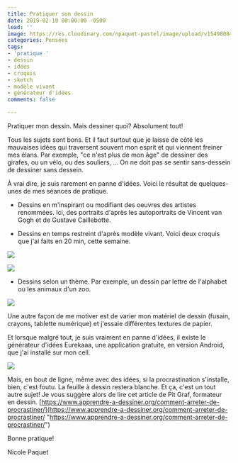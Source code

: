 ```yaml
---
title: Pratiquer son dessin
date: 2019-02-10 00:00:00 -0500
lead: ''
image: https://res.cloudinary.com/npaquet-pastel/image/upload/v1549808463/IMG_3442.jpg
categories: Pensées
tags:
- 'pratique '
- dessin
- idées
- croquis
- sketch
- modèle vivant
- générateur d'idées
comments: false

---
```

Pratiquer mon dessin. Mais dessiner quoi? Absolument tout! 

Tous les sujets sont bons. Et il faut surtout que je laisse de côté les mauvaises idées qui traversent souvent mon esprit et qui viennent freiner mes élans. Par exemple, "ce n'est plus de mon âge" de dessiner des girafes, ou un vélo, ou des souliers, ... On ne doit pas se sentir sans-dessein de dessiner sans dessein.

À vrai dire, je suis rarement en panne d'idées. Voici le résultat de quelques-unes de mes séances de pratique. 

* Dessins en m'inspirant ou modifiant des oeuvres des artistes renommées. Ici, des portraits d'après les autoportraits de Vincent van Gogh et de Gustave Caillebotte.


* Dessins en temps restreint d'après modèle vivant. Voici deux croquis que j'ai faits en 20 min, cette semaine. 

![](https://res.cloudinary.com/npaquet-pastel/image/upload/v1549810195/IMG_3423%20%281%29.jpg)

![](https://res.cloudinary.com/npaquet-pastel/image/upload/v1549809869/IMG_3424.jpg)

* Dessins selon un thème. Par exemple, un dessin par lettre de l'alphabet ou les animaux d'un zoo. 

![](https://res.cloudinary.com/npaquet-pastel/image/upload/v1549809926/IMG_2128.jpg)

Une autre façon de me motiver est de varier mon matériel de dessin (fusain, crayons, tablette numérique) et j'essaie différentes textures de papier.

Et lorsque malgré tout, je suis vraiment en panne d'idées, il existe le générateur d'idées Eurekaaa, une application gratuite, en version Android, que j'ai installé sur mon cell. 

![](https://res.cloudinary.com/npaquet-pastel/image/upload/v1549810350/Unknown%20%283%29.jpg)

Mais, en bout de ligne, même avec des idées, si la procrastination s'installe, bien, c'est foutu. La feuille à dessin restera blanche. Et ça, c'est un tout autre sujet! Je vous suggère  alors de lire cet article de Pit Graf, formateur en dessin.  [https://www.apprendre-a-dessiner.org/comment-arreter-de-procrastiner/](https://www.apprendre-a-dessiner.org/comment-arreter-de-procrastiner/ "https://www.apprendre-a-dessiner.org/comment-arreter-de-procrastiner/")

Bonne pratique!

Nicole Paquet